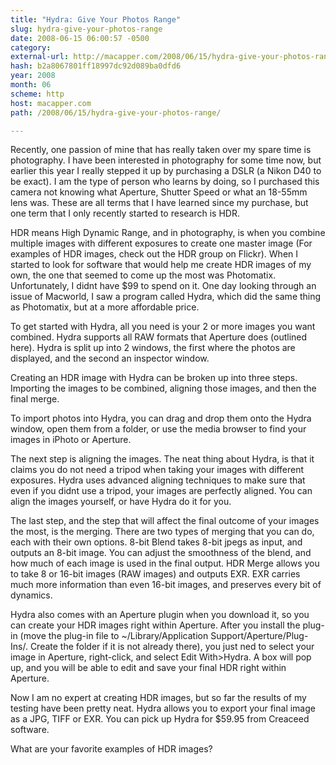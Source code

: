 ```yaml
---
title: "Hydra: Give Your Photos Range"
slug: hydra-give-your-photos-range
date: 2008-06-15 06:00:57 -0500
category: 
external-url: http://macapper.com/2008/06/15/hydra-give-your-photos-range/
hash: b2a8067801ff18997dc92d089ba0dfd6
year: 2008
month: 06
scheme: http
host: macapper.com
path: /2008/06/15/hydra-give-your-photos-range/

---
```


Recently, one passion of mine that has really taken over my spare time is photography. I have been interested in photography for some time now, but earlier this year I really stepped it up by purchasing a DSLR (a Nikon D40 to be exact). I am the type of person who learns by doing, so I purchased this camera not knowing what Aperture, Shutter Speed or what an 18-55mm lens was. These are all terms that I have learned since my purchase, but one term that I only recently started to research is HDR.

HDR means High Dynamic Range, and in photography, is when you combine multiple images with different exposures to create one master image (For examples of HDR images, check out the HDR group on Flickr). When I started to look for software that would help me create HDR images of my own, the one that seemed to come up the most was Photomatix. Unfortunately, I didnt have $99 to spend on it. One day looking through an issue of Macworld, I saw a program called Hydra, which did the same thing as Photomatix, but at a more affordable price.

To get started with Hydra, all you need is your 2 or more images you want combined. Hydra supports all RAW formats that Aperture does (outlined here). Hydra is split up into 2 windows, the first where the photos are displayed, and the second an inspector window. 

Creating an HDR image with Hydra can be broken up into three steps. Importing the images to be combined, aligning those images, and then the final merge.  

To import photos into Hydra, you can drag and drop them onto the Hydra window, open them from a folder, or use the media browser to find your images in iPhoto or Aperture. 



The next step is aligning the images. The neat thing about Hydra, is that it claims you do not need a tripod when taking your images with different exposures. Hydra uses advanced aligning techniques to make sure that even if you didnt use a tripod, your images are perfectly aligned. You can align the images yourself, or have Hydra do it for you.



The last step, and the step that will affect the final outcome of your images the most, is the merging. There are two types of merging that you can do, each with their own options. 8-bit Blend takes 8-bit jpegs as input, and outputs an 8-bit image. You can adjust the smoothness of the blend, and how much of each image is used in the final output.  HDR Merge allows you to take 8 or 16-bit images (RAW images) and outputs EXR. EXR carries much more information than even 16-bit images, and preserves every bit of dynamics.

Hydra also comes with an Aperture plugin when you download it, so you can create your HDR images right within Aperture. After you install the plug-in (move the plug-in file to ~/Library/Application Support/Aperture/Plug-Ins/. Create the folder if it is not already there), you just ned to select your image in Aperture, right-click, and select Edit With&gt;Hydra. A box will pop up, and you will be able to edit and save your final HDR right within Aperture.

Now I am no expert at creating HDR images, but so far the results of my testing have been pretty neat. Hydra allows you to export your final image as  a JPG, TIFF or EXR. You can pick up Hydra for $59.95 from Creaceed software.

What are your favorite examples of HDR images?
